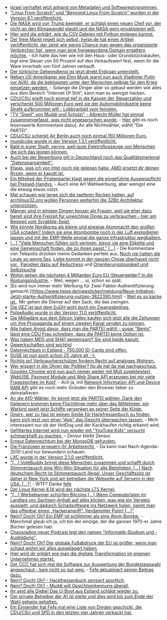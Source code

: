 * [Israel verhaftet jetzt anhand von Metadaten und Softwareprogrammen.](https://www.heise.de/newsticker/meldung/Predictive-Policing-Falsches-Facebook-Posting-fuehrt-in-Israel-oft-zu-Haft-3820526.html)
* ["Linux From Scratch" und "Beyoond Linux From Scratch" wurden in der Version 8.1 veröffentlicht.](https://www.pro-linux.de/news/1/25111/linux-selbstbauanleitungen-lfs-und-blfs-auf-version-81-aktualisiert.html)
* [Die NASA wird von Trump beendet, er schlägt einen neuen Chef vor, der nicht an den Klimawandel glaubt und die NASA gern privatisieren will.](https://www.heise.de/newsticker/meldung/Trump-schlaegt-neuen-NASA-Chef-vor-Kritik-an-Wahl-eines-Politikers-3820863.html)
* [Hier wird die erklärt, wie du CSV Dateien mit Python einlesen kannst.](https://opensource.com/article/17/9/messy-sensor-data)
* [Der freie Markt regelt sich selbst, heise.de hat einen Artikel veröffentlicht, der zeigt wie wenig Chance man gegen das organisierte Verbrechen hat, wenn man eine freigewordene Domain ergattern möchte.](https://www.heise.de/newsticker/meldung/Drop-Catch-Teures-Wettrennen-um-abgelaufene-Domains-3820754.html) - Ich halte das hier wie mit den Haus- oder Grundstückskäufen, legt eine Steuer von 50 Prozent auf den Verkaufswert fest, wenn ihr die Ware innerhalb von fünf Jahren verkauft.
* [Der türkische Geheimdienst ist jetzt direkt Erdogan unterstellt.](https://www.heise.de/tp/features/Tuerkischer-Geheimdienst-MIT-steht-nun-unter-Erdogans-Kontrolle-3821274.html)
* [Neben US-Amerikaner wie Elon Musk warnt nun auch Vladimier Putin vor AI/KI, da die bekloppten unter den Menschen selbige für den Krieg einsetzen werden.](https://www.heise.de/newsticker/meldung/Putin-Wer-bei-KI-in-Fuehrung-geht-wird-die-Welt-beherrschen-3821332.html) - Solange die Dinger aber so gebaut werden wie alles aus dem Bereich "Internet Of Shit", kann man es wenigst hacken.
* [CDU/CSU greift noch einmal tief in die Kassen der Steuerzahler und verschenkt 500 Millionen Euro weil sie der Automobilindustrie keine Strafe aufbrummen will - Lobbyarbeit vom feinsten.](https://www.heise.de/newsticker/meldung/500-Millionen-Euro-zusaetzlich-fuer-saubere-Luft-in-Staedten-3821480.html)
* ["TV "Duell" von Muddi und Schulzi" - Albrecht Müller hat einmal zusammengefasst, was nicht angesprochen wurde.](http://www.nachdenkseiten.de/?p=39914) - [Hier](http://www.nachdenkseiten.de/?p=39922) gibt es noch lesenswerte Kommentare dazu]. An alle Nichtwähler, wählt "Die PARTEI".
* [CDU/CSU schenkt Air Berlin auch noch einmal 150 Millionen Euro.](https://www.lto.de/recht/kanzleien-unternehmen/k/air-berlin-europaeische-kommission-deutschland-kredit-wettbewerb-genehmigung/)
* [roundcube wurde in der Version 1.3.1 veröffentlicht.](https://roundcube.net/news/2017/09/04/update-1.3.1-released)
* [Bald in eurer Stadt, nervig, weil laute Elektroflugzeuge von Menschen die sich das leisten können.](https://www.heise.de/newsticker/meldung/Lilium-Entwickler-von-Elektroflugzeugen-bekommt-Millionen-von-Investoren-3822038.html)
* [Auch bei der Bewerbung gilt in Deutschland noch das Qualitätsmerkmal "Datensparsamkeit".](https://www.lto.de/recht/job-karriere/j/recruiting-bewerber-fragen-verwertung-unzulaessig-datenschutz)
* [Etwas, was ich von Intel noch nie gelesen habe. AMD ersetzt dir deinen Ryzen, wenn er kaputt ist.](https://www.golem.de/news/performance-marginality-amd-ersetzt-fehlerhafte-ryzen-7-prozessoren-1709-129873.html)
* [Ein Mitglied der Piratenpartei klagt gegen die eingeführte Ausweispflicht bei Prepaid-Handys.](https://www.heise.de/newsticker/meldung/Verfassungsbeschwerde-Pirat-klagt-gegen-Ausweispflicht-fuer-Prepaid-Handys-3821851.html) - Auch eine Art Wahlwerbung, aber wenigst eine die etwaig etwas nützt.
* [Mal schauen wie lange sich die tapferen Recken halten, auf archlinux32.org wollen Personen weiterhin die 32Bit Architektur unterstützen.](https://archlinux32.org/)
* [Männer sind in einigen Dingen besser als Frauen, weil sie eher dazu bereit sind ihre Freizeit für unwichtige Dinge zu verbrauchen - hier am Beispeil vom Scrabble-Spiel.](https://blog.fefe.de/?ts=a75317fb)
* [Wie könnte Nordkorea als kleine und etwaige Atommacht den großen USA schaden? Indem sie eine Atombombe noch in der Luft explodieren lassen und mit der EMP-Welle einmal die ganze Infrastruktur wegballern.](https://blog.fefe.de/?ts=a75303a9)
* [[...] "Viele Menschen fühlen sich verloren, bevor sie eine Etikette und eine Gemeinschaft finden, die zu ihnen passt." [...]](https://www.heise.de/tp/features/Sind-wir-nicht-alle-ein-bisschen-queer-3813180.html) - Die Kommentare von Telepolis drücken meine Gedanken perfekt aus, [Noch nie hatten die Leute so wenig Sex](https://www.heise.de/forum/Telepolis/Kommentare/Sind-wir-nicht-alle-ein-bisschen-queer/Noch-nie-hatten-die-Leute-so-wenig-Sex/posting-30989533/show/), [Liebe kommt in der ganzen Chose überhaupt nicht vor.](https://www.heise.de/forum/Telepolis/Kommentare/Sind-wir-nicht-alle-ein-bisschen-queer/Liebe-kommt-in-der/posting-30988158/show/), [Parodien dazu auf Reductress](https://www.heise.de/forum/Telepolis/Kommentare/Sind-wir-nicht-alle-ein-bisschen-queer/Parodien-dazu-auf-Reductress/posting-30987883/show/) und [Orientierungslosigkeit und Selbstsuche](https://www.heise.de/forum/Telepolis/Kommentare/Sind-wir-nicht-alle-ein-bisschen-queer/Orientierungslosigkeit-und-Selbstsuche/posting-30985504/show/)
* [Wohin gehen die nächsten 4 Milliarden Euro EU-Steuergelder? In die Rüstungsindustrie.](https://www.heise.de/newsticker/meldung/Sicherheitsindustrieller-Komplex-Buergerrechtler-warnen-vor-militarisiertem-Panopticon-in-der-EU-3822102.html) - Weil, wegen ... ui, schon so spät.
* [Es wird nun immer mehr Werbung für Zwei-Faktor-Authentifizierung gemacht.](https://www.heise.de/newsticker/meldung/Neue-Initiative-Jetzt-starke-Authentifizierung-nutzen-3822390.html] - [Weil es so kacke ist.](https://www.heise.de/forum/heise-online/News-Kommentare/Neue-Initiative-Jetzt-starke-Authentifizierung-nutzen/Die-Welt-ist-nicht-reif-fuer-2FA/posting-30987674/show/). Mir gehen die Diense auf den Sack, die das zwingen.
* [Die GEZ ist laut dem EuGH wohl doch ein Zwangsbeitrag.](https://www.lto.de/recht/nachrichten/n/lg-tuebingen-5t246-17-rundfunkbeitrag-europarecht-zulaessigkeit-vorlage-eugh/)
* [PulseAudio wurde in der Version 11.0 veröffentlicht.](https://www.freedesktop.org/wiki/Software/PulseAudio/Notes/11.0/)
* [Die Milliadäre aus dem Silicon Valley kaufen sich jetzt alle die Zeitungen um ihre Propaganda auf einem zweiten Kanal senden zu können.](https://blog.fefe.de/?ts=a750bc78)
* [Alle haben Angst davor, dass man die PARTEI wählt - sogar "Bento" lässt eine CDU Frau schreiben, dass die PARTEI keine Option ist.](https://blog.fefe.de/?ts=a750b95d)
* [Was haben MD5 und SHA1 gemeinsam? Sie sind beide kaputt.](https://www.heise.de/security/meldung/Finger-weg-von-SHA-1-320-Millionen-Passwoerter-geknackt-3822005.html)
* [Gewerkschaften sind wichtig!](https://blog.fefe.de/?ts=a750b420)
* [Datenreichtum in Estland - 750.000 ID-Cards sind offen.](https://www.heise.de/newsticker/meldung/Estland-Sicherheitsluecke-in-fast-750-000-ID-Cards-3822597.html)
* [SUSE ist nun auch schon 25 Jahre alt :-).](https://www.heise.de/ix/meldung/SUSE-Ein-Vierteljahrhundert-im-Zeichen-des-Chamaeleons-3822237.html)
* [Richtig so! Verbraucherschützer fordern Recht auf analoges Wohnen.](https://www.heise.de/newsticker/meldung/Smart-Home-Verbraucherschuetzer-fordern-Recht-auf-analoges-Wohnen-3822563.html)
* [Wer wispert in die Ohren der Politker? lto.de hat da mal nachgeschaut.](https://www.lto.de/recht/nachrichten/n/studie-lobbyismus-gesetzgebung-ministerien-einfluss-verbaende/)
* [Googles Chrome wird nun auch immer weiter mit Müll zugekleistert, WebUSB, Payment Module und Web Share API erzeugen bei mir viele Fragezeichen im Kopf.](http://www.phoronix.com/scan.php?page=news_item&px=Chrome-61-Released) - Ach ja, mit [Network Information API und Device RAM API](https://www.pro-linux.de/news/1/25119/chrome-61-ver%C3%B6ffentlicht.html) gibt es noch mehr Gründen den Browser lieber zu deinstallieren.
* [An die AfD-Wähler, ihr könnt jetzt die PARTEI wählen. Dank den Italienern kommen keine Flüchtlinge mehr über das Mittelmeer, ein Warlord spielt jetzt Schiffe versenken an seiner Seite der Küste.](https://blog.fefe.de/?ts=a751fc65)
* [*Gnarv*, wer zu faul ist seinen Smilie für Hackfressenbuch zu finden, kann sich jetzt von einer "App" das Gesicht überwachen lassen.](https://www.heise.de/newsticker/meldung/Emojis-ganz-automatisch-Polygram-erkennt-Reaktionen-und-macht-daraus-Emojis-3822223.html) - Mich interessiert nur ob der HotDog und der Kackhaufen richtig erkannt wird.
* [Gefiltertes Internet wird nun wieder mit "YouTube Kids" versucht schmackhaft zu machen.](https://www.heise.de/newsticker/meldung/YouTube-Kids-Video-App-fuer-Kinder-startet-in-Deutschland-3822951.html) - Zensur bleibt Zensur.
* [Erneut Datenreichtum bei der MongoDB gefunden.](https://www.heise.de/security/meldung/Hacker-Angriffe-auf-MongoDB-treffen-fast-27-000-Datenbanken-3822955.html)
* [Die Franzosen erneuern ihr Arbeitsrecht.](https://www.lto.de/recht/kanzleien-unternehmen/k/reform-arbeitsrecht-frankreich-die-umwaelzung-deutschland-wirtschaft/) - Da kann man Nach-Agenda-2010-Land nur bewundern schauen.
* [LXC wurde in der Version 2.1.0 veröffentlicht.](https://linuxcontainers.org/lxc/news/)
* ["[...] VoteBuddy bringt diese Menschen zusammen und schafft durch Stimmentausch eine Win-Win-Situation für alle Beteiligten. [...] Nach deutschem Recht ist Stimmentausch illegal. Unser Geschäftssitz ist daher in New York und wir betreiben die Webseite auf Servern in den USA. [...]"](https://www.votebuddy.de/fragen) - WTF? Danke [fefe](https://blog.fefe.de/?ts=a74ed1e4)
* [Der Linux Kernel 4.14 wird der nächste LTS Kernel.](http://kroah.com/log/blog/2017/09/06/4-dot-14-equals-equals-this-years-lts-kernel/)
* ["[...] Werbebanner schürfen Bitcoins [...] Wenn Computerlaien im Landtag von Sachsen-Anhalt auf alles klicken, was wie ein Verweis aussieht, und dadurch Schadsoftware ins Netzwerk holen, nennt man das offenbar einen „Hackerangriff“. Verdammter Putin! [...]"](https://tuxproject.de/blog/2017/09/liegengebliebenes-vom-6-september-2017/)
* [Nein? Doch! Oh? Ein EMP ist schlimmer als eine Atom-Bombe.](https://blog.fefe.de/?ts=a74f490d) - Manchmal glaub ich ja, ich bin der einzige, der die ganzen 1970-er Jahre Bücher gelesen hab.
* [Chaosradios neuer Podcast legt den namen "Informatik-Studium und -Ausbildung".](http://chaosradio.ccc.de/cr238.html)
* [Nein? Doch! Oh? Der globale Fußabdruck der EU ist größer, wenn man schaut wohin wir alles ausgelagert haben.](http://www.sonnenseite.com/de/umwelt/massive-auslagerungen-erhoehen-europas-globalen-fussabdruck.html)
* [Hier wird dir erklärt wie man die digitale Transformation im eigenen Unternehmen startet.](https://opensource.com/open-organization/17/9/digital-transformation-people-3)
* [Der CCC hat sich mal die Software zur Auswertung der Bundestagswahl angeschaut - kam nicht so gut weg.](http://www.ccc.de/de/updates/2017/pc-wahl) - [Fefe aktualisiert seinen Beitrag dazu.](https://blog.fefe.de/?ts=a74ff991)
* [Nein? Doch! Oh? - Hackfressenbuch zensiert sportlich.](http://npr.news.eulu.info/2017/09/07/zensur-auf-facebook-schon-auf-hoechstem-level-angelangt/?pk_campaign=feed&pk_kwd=zensur-auf-facebook-schon-auf-hoechstem-level-angelangt)
* [Nein? Doch! Oh? - Muddi will Gesichtserkennung überall.](https://www.golem.de/news/videoueberwachung-merkel-erwartet-gesichtserkennung-an-allen-bahnhoefen-1709-129942.html)
* [Ihr seid alle Diebe! Das U-Boot aus Estland schlägt wieder zu.](https://blog.fefe.de/?ts=a74fba41)
* [Der private Betreiber der A1 ist pleite und dies wird bis zum Ende der Wahl geheim gehalten.](https://www.jungewelt.de/artikel/317589.alle-beteiligten-haben-dichtgehalten.html)
* [Ein Einsender hat Fefe mal eine Liste von Dingen geschickt, die CDU/CSU und SPD in den letzten vier Jahren verkackt hat.](https://blog.fefe.de/?ts=a74f4089)
